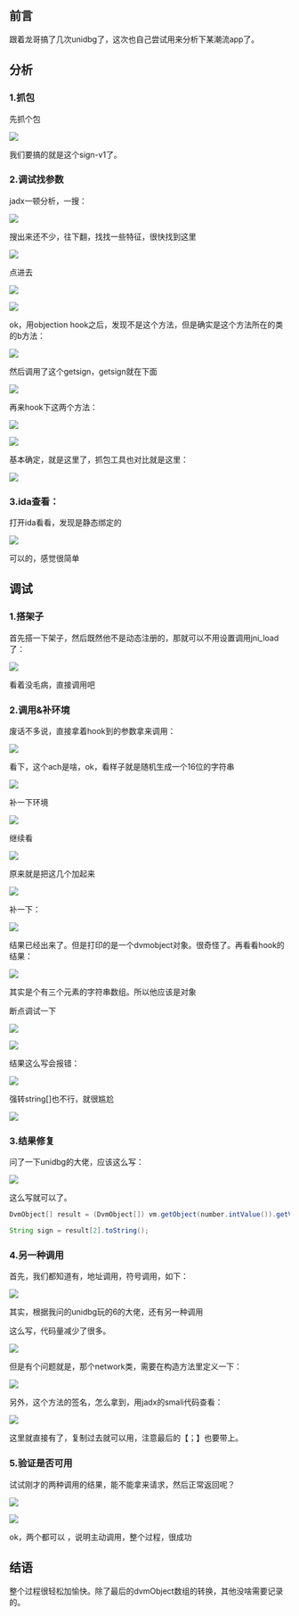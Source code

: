 ## 前言

跟着龙哥搞了几次unidbg了，这次也自己尝试用来分析下某潮流app了。

## 分析

### 1.抓包

先抓个包

![](https://img-blog.csdnimg.cn/img_convert/092c5b7f6036800f48f9260261f87dfd.png)

我们要搞的就是这个sign-v1了。

### 2.调试找参数

jadx一顿分析，一搜：

![](https://img-blog.csdnimg.cn/img_convert/20a9fdbe57435aff480efa16cd66d279.png)

搜出来还不少，往下翻，找找一些特征，很快找到这里

![](https://img-blog.csdnimg.cn/img_convert/43575bdc2e75c2ea82bf336a58820d8d.png)

点进去

![](https://img-blog.csdnimg.cn/img_convert/5efb47b06c51a36c5de1c019f50bfef9.png)

![](https://img-blog.csdnimg.cn/img_convert/5094d1fc5c4b8ea12db9f4de00d7ca68.png)

ok，用objection hook之后，发现不是这个方法，但是确实是这个方法所在的类的b方法：

![](https://img-blog.csdnimg.cn/img_convert/8f2b7f7f62473010509dc1111a9f4870.png)

然后调用了这个getsign，getsign就在下面

![](https://img-blog.csdnimg.cn/img_convert/9ee3502919924cb50c65e8b42a8dff37.png)

再来hook下这两个方法：

![](https://img-blog.csdnimg.cn/img_convert/506a4bec1639363fd4785ef45529617f.png)

![](https://img-blog.csdnimg.cn/img_convert/22fa8ca085ff624065398a0a3e9fe5bc.png)

基本确定，就是这里了，抓包工具也对比就是这里：

![](https://img-blog.csdnimg.cn/img_convert/76bcf2263a4a9f6b13c26c257b9b6806.png)

### 3.ida查看：

打开ida看看，发现是静态绑定的

![](https://img-blog.csdnimg.cn/img_convert/742886925602a7a6103e08440d645941.png)

可以的，感觉很简单

## 调试

### 1.搭架子

首先搭一下架子，然后既然他不是动态注册的，那就可以不用设置调用jni\_load了：

![](https://img-blog.csdnimg.cn/img_convert/ef57305623c475b94ba2582d68a1a5d6.png)

看着没毛病，直接调用吧

### 2.调用\&补环境

废话不多说，直接拿着hook到的参数拿来调用：

![](https://img-blog.csdnimg.cn/img_convert/7dd8d9ccd56c8977a8fdc5f51dcbe378.png)

看下，这个ach是啥，ok，看样子就是随机生成一个16位的字符串

![](https://img-blog.csdnimg.cn/img_convert/9ab65c6f6ee1e94c52d70b01e05d01f9.png)

补一下环境

![](https://img-blog.csdnimg.cn/img_convert/d41b59ce3188addab0204d595844aec3.png)

继续看

![](https://img-blog.csdnimg.cn/img_convert/b37ac83b563d14b282e3a94d0a6f37bf.png)

原来就是把这几个加起来

![](https://img-blog.csdnimg.cn/img_convert/87fa88b2209866ff68632057daec4801.png)

补一下：

![](https://img-blog.csdnimg.cn/img_convert/dcfd37e84ca284d38dcfca070bdc476b.png)

结果已经出来了。但是打印的是一个dvmobject对象。很奇怪了。再看看hook的结果：

![](https://img-blog.csdnimg.cn/img_convert/17d166030a7ad95d0d6857a3d5aca001.png)

其实是个有三个元素的字符串数组。所以他应该是对象

断点调试一下

![](https://img-blog.csdnimg.cn/img_convert/eb9c7fcaec14956f626dcb27e757e7bb.png)

![](https://img-blog.csdnimg.cn/img_convert/9f133994be7bdeaea3814d0d9bd3cb2a.png)

结果这么写会报错：

![](https://img-blog.csdnimg.cn/img_convert/37d14d19da8cd89cf318595d3ce9a6b1.png)

强转string\[\]也不行，就很尴尬

![](https://img-blog.csdnimg.cn/img_convert/13ce4938dcc230879310bc7f90a55723.png)

### 3.结果修复

问了一下unidbg的大佬，应该这么写：

![](https://img-blog.csdnimg.cn/img_convert/68a52a61d7a10ef609f54585c8b04429.png)

这么写就可以了。

```java
DvmObject[] result = (DvmObject[]) vm.getObject(number.intValue()).getValue();

String sign = result[2].toString();
```

### 4.另一种调用

首先，我们都知道有，地址调用，符号调用，如下：

![](https://img-blog.csdnimg.cn/img_convert/7feb857dfa105a041005b617b46060ca.png)

其实，根据我问的unidbg玩的6的大佬，还有另一种调用

这么写，代码量减少了很多。

![](https://img-blog.csdnimg.cn/img_convert/e93fc3e0126625901b387b944d4fcf9b.png)

但是有个问题就是，那个network类，需要在构造方法里定义一下：

![](https://img-blog.csdnimg.cn/img_convert/0e764d29016379d8bac297a73ab22359.png)

另外，这个方法的签名，怎么拿到，用jadx的smali代码查看：

![](https://img-blog.csdnimg.cn/img_convert/1e66ee8d17baf15426dea372bd4e9f8c.png)

这里就直接有了，复制过去就可以用，注意最后的【；】也要带上。

### 5.验证是否可用

试试刚才的两种调用的结果，能不能拿来请求，然后正常返回呢？

![](https://img-blog.csdnimg.cn/img_convert/d3627edc828062be79c8496bc24072f6.png)

![](https://img-blog.csdnimg.cn/img_convert/4cad50a75fd26f43b3989d0744a515ad.png)

ok，两个都可以 ，说明主动调用，整个过程，很成功

## 结语

整个过程很轻松加愉快。除了最后的dvmObject数组的转换，其他没啥需要记录的。